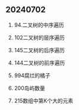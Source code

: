 ## 20240702

1. 94.二叉树的中序遍历

2. 102二叉树的层序遍历

3. 145二叉树的后序遍历

4. 144二叉树的前序遍历

5. 994腐烂的橘子

6. 200岛屿数量

7. 215数组中第K个大的元素




